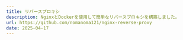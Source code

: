 ```yaml
---
title: リバースプロキシ
description: NginxとDockerを使用して簡単なリバースプロキシを構築しました。
url: https://github.com/nomanoma121/nginx-reverse-proxy
date: 2025-04-17
---
```


